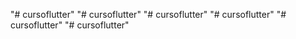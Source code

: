 "# cursoflutter" 
"# cursoflutter" 
"# cursoflutter" 
"# cursoflutter" 
"# cursoflutter" 
"# cursoflutter" 
